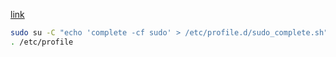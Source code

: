 

[link](../linux/complete_sudo.md)
```bash
sudo su -C "echo 'complete -cf sudo' > /etc/profile.d/sudo_complete.sh"
. /etc/profile
```
